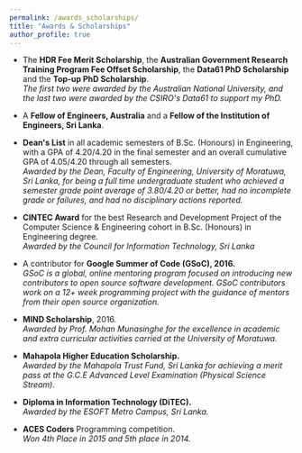 ```yaml
---
permalink: /awards_scholarships/
title: "Awards & Scholarships"
author_profile: true
---
```


* The <b>HDR Fee Merit Scholarship</b>, the <b>Australian Government Research Training Program Fee Offset Scholarship</b>, the <b>Data61 PhD Scholarship</b> and the <b>Top-up PhD Scholarship</b>.  
<i>The first two were awarded by the Australian National University, and the last two were awarded by the CSIRO's Data61 to support my PhD.</i>

* A <b>Fellow of Engineers, Australia</b> and a <b>Fellow of the Institution of Engineers, Sri Lanka</b>.

* <b>Dean's List</b> in all academic semesters of B.Sc. (Honours) in Engineering, with a GPA of 4.20/4.20 in the final semester and an overall cumulative GPA of 4.05/4.20 through all semesters.  
<i> Awarded by the Dean, Faculty of Engineering, University of Moratuwa, Sri Lanka, for being a full time undergraduate student who achieved a semester grade point average of 3.80/4.20 or better, had no incomplete grade or failures, and had no disciplinary actions reported.</i>

* <b>CINTEC Award</b>  for the best Research and Development Project of the Computer Science & Engineering cohort in B.Sc. (Honours) in Engineering degree.  
<i>Awarded by the Council for Information Technology, Sri Lanka</i>
  
* A contributor for <b>Google Summer of Code (GSoC), 2016.</b>  
  <i>GSoC is a global, online mentoring program focused on introducing new contributors to open source software development. GSoC contributors work on a 12+ week programming project with the guidance of mentors from their open source organization.</i>


* <b>MIND Scholarship</b>, 2016.  
  <i>Awarded by Prof. Mohan Munasinghe for the excellence in academic and extra curricular activities carried at the University of Moratuwa.</i>
    
* <b>Mahapola Higher Education Scholarship.</b>  
    <i>Awarded by the Mahapola Trust Fund, Sri Lanka for achieving a merit pass at the G.C.E Advanced Level Examination (Physical Science Stream).</i>
    
* <b>Diploma in Information Technology (DiTEC).</b>  
    <i>Awarded by the ESOFT Metro Campus, Sri Lanka.</i>
    
* <b>ACES Coders</b> Programming competition.  
    <i>Won 4th Place in 2015 and 5th place in 2014.</i>
    
    
